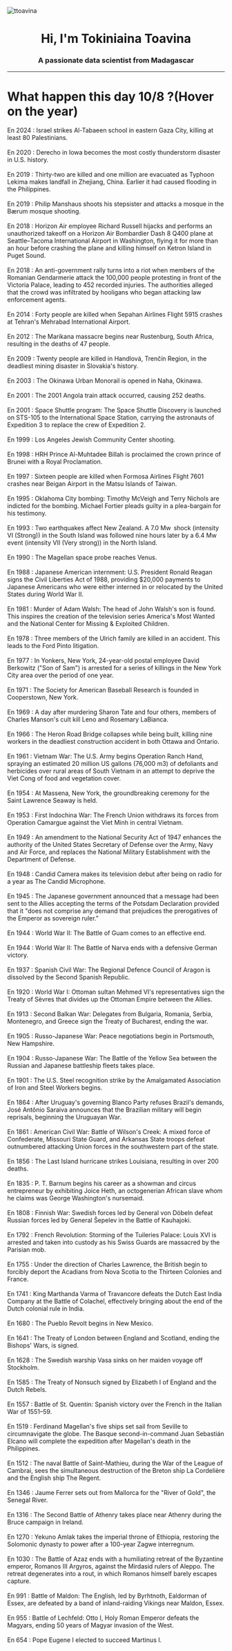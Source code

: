 
<p align="left"> <img src="https://komarev.com/ghpvc/?username=ttoavina&label=Profile%20views&color=0e75b6&style=flat" alt="ttoavina" /> </p>
<h1 align="center">Hi, I'm Tokiniaina Toavina</h1>
<h3 align="center">A passionate data scientist from Madagascar</h3>
    
<hr/>
<h1> What happen this day 10/8 ?(Hover on the year)</h1>

En 2024 : Israel strikes Al-Tabaeen school in eastern Gaza City, killing at least 80 Palestinians.
<br/><br/>
En 2020 : Derecho in Iowa becomes the most costly thunderstorm disaster in U.S. history.
<br/><br/>
En 2019 : Thirty-two are killed and one million are evacuated as Typhoon Lekima makes landfall in Zhejiang, China. Earlier it had caused flooding in the Philippines.
<br/><br/>
En 2019 : Philip Manshaus shoots his stepsister and attacks a mosque in the Bærum mosque shooting.
<br/><br/>
En 2018 : Horizon Air employee Richard Russell hijacks and performs an unauthorized takeoff on a Horizon Air Bombardier Dash 8 Q400 plane at Seattle–Tacoma International Airport in Washington, flying it for more than an hour before crashing the plane and killing himself on Ketron Island in Puget Sound.
<br/><br/>
En 2018 : An anti-government rally turns into a riot when members of the Romanian Gendarmerie attack the 100,000 people protesting in front of the Victoria Palace, leading to 452 recorded injuries. The authorities alleged that the crowd was infiltrated by hooligans who began attacking law enforcement agents.
<br/><br/>
En 2014 : Forty people are killed when Sepahan Airlines Flight 5915 crashes at Tehran's Mehrabad International Airport.
<br/><br/>
En 2012 : The Marikana massacre begins near Rustenburg, South Africa, resulting in the deaths of 47 people.
<br/><br/>
En 2009 : Twenty people are killed in Handlová, Trenčín Region, in the deadliest mining disaster in Slovakia's history.
<br/><br/>
En 2003 : The Okinawa Urban Monorail is opened in Naha, Okinawa.
<br/><br/>
En 2001 : The 2001 Angola train attack occurred, causing 252 deaths.
<br/><br/>
En 2001 : Space Shuttle program: The Space Shuttle Discovery is launched on STS-105 to the International Space Station, carrying the astronauts of Expedition 3 to replace the crew of Expedition 2.
<br/><br/>
En 1999 : Los Angeles Jewish Community Center shooting.
<br/><br/>
En 1998 : HRH Prince Al-Muhtadee Billah is proclaimed the crown prince of Brunei with a Royal Proclamation.
<br/><br/>
En 1997 : Sixteen people are killed when Formosa Airlines Flight 7601 crashes near Beigan Airport in the Matsu Islands of Taiwan.
<br/><br/>
En 1995 : Oklahoma City bombing: Timothy McVeigh and Terry Nichols are indicted for the bombing. Michael Fortier pleads guilty in a plea-bargain for his testimony.
<br/><br/>
En 1993 : Two earthquakes affect New Zealand. A 7.0 Mw  shock (intensity VI (Strong)) in the South Island was followed nine hours later by a 6.4 Mw  event (intensity VII (Very strong)) in the North Island.
<br/><br/>
En 1990 : The Magellan space probe reaches Venus.
<br/><br/>
En 1988 : Japanese American internment: U.S. President Ronald Reagan signs the Civil Liberties Act of 1988, providing $20,000 payments to Japanese Americans who were either interned in or relocated by the United States during World War II.
<br/><br/>
En 1981 : Murder of Adam Walsh: The head of John Walsh's son is found. This inspires the creation of the television series America's Most Wanted and the National Center for Missing & Exploited Children.
<br/><br/>
En 1978 : Three members of the Ulrich family are killed in an accident. This leads to the Ford Pinto litigation.
<br/><br/>
En 1977 : In Yonkers, New York, 24-year-old postal employee David Berkowitz ("Son of Sam") is arrested for a series of killings in the New York City area over the period of one year.
<br/><br/>
En 1971 : The Society for American Baseball Research is founded in Cooperstown, New York.
<br/><br/>
En 1969 : A day after murdering Sharon Tate and four others, members of Charles Manson's cult kill Leno and Rosemary LaBianca.
<br/><br/>
En 1966 : The Heron Road Bridge collapses while being built, killing nine workers in the deadliest construction accident in both Ottawa and Ontario.
<br/><br/>
En 1961 : Vietnam War: The U.S. Army begins Operation Ranch Hand, spraying an estimated 20 million US gallons (76,000 m3) of defoliants and herbicides over rural areas of South Vietnam in an attempt to deprive the Viet Cong of food and vegetation cover.
<br/><br/>
En 1954 : At Massena, New York, the groundbreaking ceremony for the Saint Lawrence Seaway is held.
<br/><br/>
En 1953 : First Indochina War: The French Union withdraws its forces from Operation Camargue against the Viet Minh in central Vietnam.
<br/><br/>
En 1949 : An amendment to the National Security Act of 1947 enhances the authority of the United States Secretary of Defense over the Army, Navy and Air Force, and replaces the National Military Establishment with the Department of Defense.
<br/><br/>
En 1948 : Candid Camera makes its television debut after being on radio for a year as The Candid Microphone.
<br/><br/>
En 1945 : The Japanese government announced that a message had been sent to the Allies accepting the terms of the Potsdam Declaration provided that it "does not comprise any demand that prejudices the prerogatives of the Emperor as sovereign ruler."
<br/><br/>
En 1944 : World War II: The Battle of Guam comes to an effective end.
<br/><br/>
En 1944 : World War II: The Battle of Narva ends with a defensive German victory.
<br/><br/>
En 1937 : Spanish Civil War: The Regional Defence Council of Aragon is dissolved by the Second Spanish Republic.
<br/><br/>
En 1920 : World War I: Ottoman sultan Mehmed VI's representatives sign the Treaty of Sèvres that divides up the Ottoman Empire between the Allies.
<br/><br/>
En 1913 : Second Balkan War: Delegates from Bulgaria, Romania, Serbia, Montenegro, and Greece sign the Treaty of Bucharest, ending the war.
<br/><br/>
En 1905 : Russo-Japanese War: Peace negotiations begin in Portsmouth, New Hampshire.
<br/><br/>
En 1904 : Russo-Japanese War: The Battle of the Yellow Sea between the Russian and Japanese battleship fleets takes place.
<br/><br/>
En 1901 : The U.S. Steel recognition strike by the Amalgamated Association of Iron and Steel Workers begins.
<br/><br/>
En 1864 : After Uruguay's governing Blanco Party refuses Brazil's demands, José Antônio Saraiva announces that the Brazilian military will begin reprisals, beginning the Uruguayan War.
<br/><br/>
En 1861 : American Civil War: Battle of Wilson's Creek: A mixed force of Confederate, Missouri State Guard, and Arkansas State troops defeat outnumbered attacking Union forces in the southwestern part of the state.
<br/><br/>
En 1856 : The Last Island hurricane strikes Louisiana, resulting in over 200 deaths.
<br/><br/>
En 1835 : P. T. Barnum begins his career as a showman and circus entrepreneur by exhibiting Joice Heth, an octogenerian African slave whom he claims was George Washington's nursemaid.
<br/><br/>
En 1808 : Finnish War: Swedish forces led by General von Döbeln defeat Russian forces led by General Šepelev in the Battle of Kauhajoki.
<br/><br/>
En 1792 : French Revolution: Storming of the Tuileries Palace: Louis XVI is arrested and taken into custody as his Swiss Guards are massacred by the Parisian mob.
<br/><br/>
En 1755 : Under the direction of Charles Lawrence, the British begin to forcibly deport the Acadians from Nova Scotia to the Thirteen Colonies and France.
<br/><br/>
En 1741 : King Marthanda Varma of Travancore defeats the Dutch East India Company at the Battle of Colachel, effectively bringing about the end of the Dutch colonial rule in India.
<br/><br/>
En 1680 : The Pueblo Revolt begins in New Mexico.
<br/><br/>
En 1641 : The Treaty of London between England and Scotland, ending the Bishops' Wars, is signed.
<br/><br/>
En 1628 : The Swedish warship Vasa sinks on her maiden voyage off Stockholm.
<br/><br/>
En 1585 : The Treaty of Nonsuch signed by Elizabeth I of England and the Dutch Rebels.
<br/><br/>
En 1557 : Battle of St. Quentin: Spanish victory over the French in the Italian War of 1551–59.
<br/><br/>
En 1519 : Ferdinand Magellan's five ships set sail from Seville to circumnavigate the globe. The Basque second-in-command Juan Sebastián Elcano will complete the expedition after Magellan's death in the Philippines.
<br/><br/>
En 1512 : The naval Battle of Saint-Mathieu, during the War of the League of Cambrai, sees the simultaneous destruction of the Breton ship La Cordelière and the English ship The Regent.
<br/><br/>
En 1346 : Jaume Ferrer sets out from Mallorca for the "River of Gold", the Senegal River.
<br/><br/>
En 1316 : The Second Battle of Athenry takes place near Athenry during the Bruce campaign in Ireland.
<br/><br/>
En 1270 : Yekuno Amlak takes the imperial throne of Ethiopia, restoring the Solomonic dynasty to power after a 100-year Zagwe interregnum.
<br/><br/>
En 1030 : The Battle of Azaz ends with a humiliating retreat of the Byzantine emperor, Romanos III Argyros, against the Mirdasid rulers of Aleppo. The retreat degenerates into a rout, in which Romanos himself barely escapes capture.
<br/><br/>
En 991 : Battle of Maldon: The English, led by Byrhtnoth, Ealdorman of Essex, are defeated by a band of inland-raiding Vikings near Maldon, Essex.
<br/><br/>
En 955 : Battle of Lechfeld: Otto I, Holy Roman Emperor defeats the Magyars, ending 50 years of Magyar invasion of the West.
<br/><br/>
En 654 : Pope Eugene I elected to succeed Martinus I.
<br/><br/>
